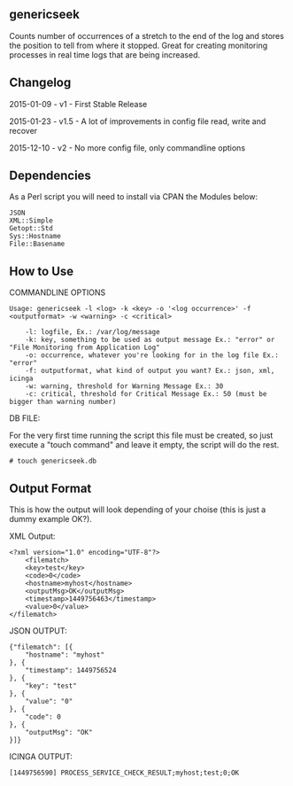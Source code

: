 genericseek
--------------------------------------------------------------------------------

Counts  number  of occurrences of a stretch to the end of the log and stores the
position  to  tell  from  where  it  stopped.  Great   for  creating  monitoring
processes in real time logs that are being increased.

Changelog
--------------------------------------------------------------------------------

2015-01-09 - v1   - First Stable Release

2015-01-23 - v1.5 - A lot of improvements in config file read, write and recover

2015-12-10 - v2   - No more config file, only commandline options

Dependencies
--------------------------------------------------------------------------------

As a Perl script you will need to install via CPAN the Modules below:

	JSON
	XML::Simple
	Getopt::Std
	Sys::Hostname
	File::Basename

How to Use
--------------------------------------------------------------------------------

COMMANDLINE OPTIONS

	Usage: genericseek -l <log> -k <key> -o '<log occurrence>' -f <outputformat> -w <warning> -c <critical>

        -l: logfile, Ex.: /var/log/message
        -k: key, something to be used as output message Ex.: "error" or "File Monitoring from Application Log"
        -o: occurrence, whatever you're looking for in the log file Ex.: "error"
        -f: outputformat, what kind of output you want? Ex.: json, xml, icinga
        -w: warning, threshold for Warning Message Ex.: 30
        -c: critical, threshold for Critical Message Ex.: 50 (must be bigger than warning number)

DB FILE:

For  the  very  first time running the script this file must be created, so just
execute a "touch command" and leave it empty, the script will do the rest.

	# touch genericseek.db

Output Format
--------------------------------------------------------------------------------

This  is how the output will look depending of your choise (this is just a dummy example OK?).

XML Output:

	<?xml version="1.0" encoding="UTF-8"?>
		<filematch>
		<key>test</key>
		<code>0</code>
		<hostname>myhost</hostname>
		<outputMsg>OK</outputMsg>
		<timestamp>1449756463</timestamp>
		<value>0</value>
	</filematch>

JSON OUTPUT:

	{"filematch": [{
		"hostname": "myhost"
	}, {
		"timestamp": 1449756524
	}, {
		"key": "test"
	}, {
		"value": "0"
	}, {
		"code": 0
	}, {
		"outputMsg": "OK"
	}]}

ICINGA OUTPUT:

	[1449756590] PROCESS_SERVICE_CHECK_RESULT;myhost;test;0;OK
